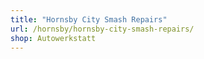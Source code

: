 ```yaml
---
title: "Hornsby City Smash Repairs"
url: /hornsby/hornsby-city-smash-repairs/
shop: Autowerkstatt
---
```

